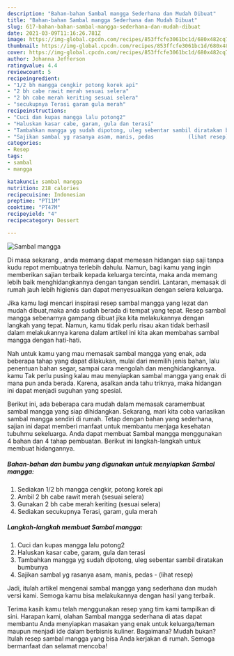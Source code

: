 ```yaml
---
description: "Bahan-bahan Sambal mangga Sederhana dan Mudah Dibuat"
title: "Bahan-bahan Sambal mangga Sederhana dan Mudah Dibuat"
slug: 617-bahan-bahan-sambal-mangga-sederhana-dan-mudah-dibuat
date: 2021-03-09T11:16:26.781Z
image: https://img-global.cpcdn.com/recipes/853ffcfe3061bc1d/680x482cq70/sambal-mangga-foto-resep-utama.jpg
thumbnail: https://img-global.cpcdn.com/recipes/853ffcfe3061bc1d/680x482cq70/sambal-mangga-foto-resep-utama.jpg
cover: https://img-global.cpcdn.com/recipes/853ffcfe3061bc1d/680x482cq70/sambal-mangga-foto-resep-utama.jpg
author: Johanna Jefferson
ratingvalue: 4.4
reviewcount: 5
recipeingredient:
- "1/2 bh mangga cengkir potong korek api"
- "2 bh cabe rawit merah sesuai selera"
- "2 bh cabe merah keriting sesuai selera"
- "secukupnya Terasi garam gula merah"
recipeinstructions:
- "Cuci dan kupas mangga lalu potong2"
- "Haluskan kasar cabe, garam, gula dan terasi"
- "Tambahkan mangga yg sudah dipotong, uleg sebentar sambil diratakan bumbunya"
- "Sajikan sambal yg rasanya asam, manis, pedas           (lihat resep)"
categories:
- Resep
tags:
- sambal
- mangga

katakunci: sambal mangga 
nutrition: 218 calories
recipecuisine: Indonesian
preptime: "PT11M"
cooktime: "PT47M"
recipeyield: "4"
recipecategory: Dessert

---
```



![Sambal mangga](https://img-global.cpcdn.com/recipes/853ffcfe3061bc1d/680x482cq70/sambal-mangga-foto-resep-utama.jpg)

Di masa  sekarang , anda memang dapat memesan hidangan siap saji tanpa kudu repot membuatnya terlebih dahulu. Namun, bagi kamu yang ingin memberikan sajian terbaik kepada keluarga tercinta, maka anda memang lebih baik menghidangkannya dengan tangan sendiri. Lantaran, memasak di rumah jauh lebih higienis dan dapat menyesuaikan dengan selera keluarga.

Jika kamu lagi mencari inspirasi resep sambal mangga yang lezat dan mudah dibuat,maka anda sudah berada di tempat yang tepat. Resep sambal mangga  sebenarnya gampang dibuat jika kita melakukannya dengan langkah yang tepat. Namun, kamu tidak perlu risau akan tidak berhasil dalam melakukannya 
karena dalam artikel ini kita akan membahas sambal mangga dengan hati-hati.  



Nah untuk kamu yang mau memasak sambal mangga yang enak, ada beberapa tahap yang dapat dilakukan, mulai dari memilih jenis bahan, lalu penentuan bahan segar, sampai cara mengolah dan menghidangkannya. kamu Tak perlu pusing kalau mau menyiapkan sambal mangga yang enak di mana pun anda berada. Karena, asalkan anda  tahu triknya, maka hidangan ini dapat menjadi suguhan yang spesial.

Berikut ini, ada beberapa cara mudah dalam memasak caramembuat sambal mangga yang siap dihidangkan. Sekarang, mari kita coba variasikan sambal mangga sendiri di rumah. Tetap dengan bahan yang sederhana, sajian ini dapat memberi manfaat untuk membantu menjaga kesehatan tubuhmu sekeluarga. Anda dapat membuat Sambal mangga menggunakan 4 bahan dan 4 tahap pembuatan. Berikut ini langkah-langkah untuk membuat hidangannya.

<!--inarticleads1-->

##### Bahan-bahan dan bumbu yang digunakan untuk menyiapkan Sambal mangga:

1. Sediakan 1/2 bh mangga cengkir, potong korek api
1. Ambil 2 bh cabe rawit merah (sesuai selera)
1. Gunakan 2 bh cabe merah keriting (sesuai selera)
1. Sediakan secukupnya Terasi, garam, gula merah




<!--inarticleads2-->

##### Langkah-langkah membuat Sambal mangga:

1. Cuci dan kupas mangga lalu potong2
1. Haluskan kasar cabe, garam, gula dan terasi
1. Tambahkan mangga yg sudah dipotong, uleg sebentar sambil diratakan bumbunya
1. Sajikan sambal yg rasanya asam, manis, pedas -           (lihat resep)




Jadi, itulah artikel mengenai  sambal mangga  yang sederhana dan mudah versi kami. Semoga kamu bisa melakukannya dengan hasil yang terbaik. 

Terima kasih kamu telah menggunakan resep yang tim kami tampilkan di sini. Harapan kami, olahan  Sambal mangga sederhana di atas dapat membantu Anda menyiapkan masakan yang enak untuk keluarga/teman maupun menjadi ide dalam berbisnis kuliner. Bagaimana? Mudah bukan? Itulah resep sambal mangga yang bisa Anda kerjakan di rumah. Semoga bermanfaat dan selamat mencoba!

